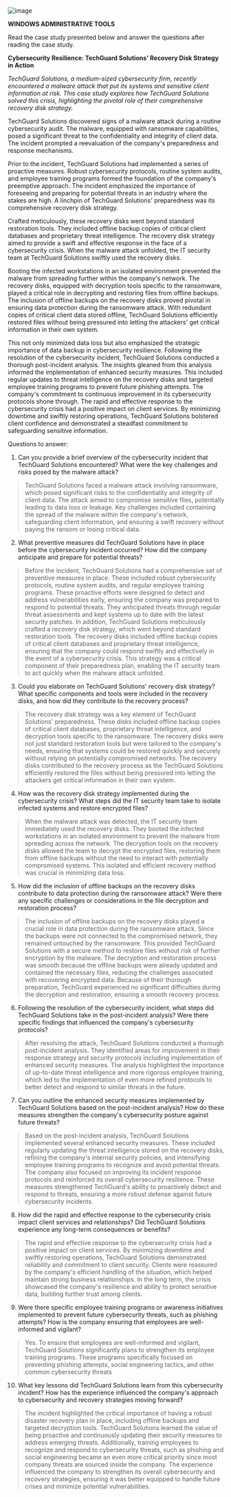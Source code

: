 ![image](https://github.com/user-attachments/assets/9acd3428-71dd-4310-b4e5-cbeac80f10b4)


**WINDOWS ADMINISTRATIVE TOOLS**

Read the case study presented below and answer the questions after
reading the case study.

**Cybersecurity Resilience: TechGuard Solutions\' Recovery Disk Strategy
in Action**

*TechGuard Solutions, a medium-sized cybersecurity firm, recently
encountered a malware attack that put its systems and sensitive client
information at risk. This case study explores how TechGuard Solutions
solved this crisis, highlighting the pivotal role of their comprehensive
recovery disk strategy.*

TechGuard Solutions discovered signs of a malware attack during a
routine cybersecurity audit. The malware, equipped with ransomware
capabilities, posed a significant threat to the confidentiality and
integrity of client data. The incident prompted a reevaluation of the
company\'s preparedness and response mechanisms.

Prior to the incident, TechGuard Solutions had implemented a series of
proactive measures. Robust cybersecurity protocols, routine system
audits, and employee training programs formed the foundation of the
company\'s preemptive approach. The incident emphasized the importance
of foreseeing and preparing for potential threats in an industry where
the stakes are high. A linchpin of TechGuard Solutions\' preparedness
was its comprehensive recovery disk strategy.

Crafted meticulously, these recovery disks went beyond standard
restoration tools. They included offline backup copies of critical
client databases and proprietary threat intelligence. The recovery disk
strategy aimed to provide a swift and effective response in the face of
a cybersecurity crisis. When the malware attack unfolded, the IT
security team at TechGuard Solutions swiftly used the recovery disks.

Booting the infected workstations in an isolated environment prevented
the malware from spreading further within the company\'s network. The
recovery disks, equipped with decryption tools specific to the
ransomware, played a critical role in decrypting and restoring files
from offline backups. The inclusion of offline backups on the recovery
disks proved pivotal in ensuring data protection during the ransomware
attack. With redundant copies of critical client data stored offline,
TechGuard Solutions efficiently restored files without being pressured
into letting the attackers\' get critical information in their own
system.

This not only minimized data loss but also emphasized the strategic
importance of data backup in cybersecurity resilience. Following the
resolution of the cybersecurity incident, TechGuard Solutions conducted
a thorough post-incident analysis. The insights gleaned from this
analysis informed the implementation of enhanced security measures. This
included regular updates to threat intelligence on the recovery disks
and targeted employee training programs to prevent future phishing
attempts. The company\'s commitment to continuous improvement in its
cybersecurity protocols shone through. The rapid and effective response
to the cybersecurity crisis had a positive impact on client services. By
minimizing downtime and swiftly restoring operations, TechGuard
Solutions bolstered client confidence and demonstrated a steadfast
commitment to safeguarding sensitive information.

Questions to answer:

1.  Can you provide a brief overview of the cybersecurity incident that
    TechGuard Solutions encountered? What were the key challenges and
    risks posed by the malware attack?

> TechGuard Solutions faced a malware attack involving ransomware, which
> posed significant risks to the confidentiality and integrity of client
> data. The attack aimed to compromise sensitive files, potentially
> leading to data loss or leakage. Key challenges included containing
> the spread of the malware within the company\'s network, safeguarding
> client information, and ensuring a swift recovery without paying the
> ransom or losing critical data.

2.  What preventive measures did TechGuard Solutions have in place
    before the cybersecurity incident occurred? How did the company
    anticipate and prepare for potential threats?

> Before the incident, TechGuard Solutions had a comprehensive set of
> preventive measures in place. These included robust cybersecurity
> protocols, routine system audits, and regular employee training
> programs. These proactive efforts were designed to detect and address
> vulnerabilities early, ensuring the company was prepared to respond to
> potential threats. They anticipated threats through regular threat
> assessments and kept systems up to date with the latest security
> patches. In addition, TechGuard Solutions meticulously crafted a
> recovery disk strategy, which went beyond standard restoration tools.
> The recovery disks included offline backup copies of critical client
> databases and proprietary threat intelligence, ensuring that the
> company could respond swiftly and effectively in the event of a
> cybersecurity crisis. This strategy was a critical component of their
> preparedness plan, enabling the IT security team to act quickly when
> the malware attack unfolded.

3.  Could you elaborate on TechGuard Solutions\' recovery disk strategy?
    What specific components and tools were included in the recovery
    disks, and how did they contribute to the recovery process?

> The recovery disk strategy was a key element of TechGuard Solutions\'
> preparedness. These disks included offline backup copies of critical
> client databases, proprietary threat intelligence, and decryption
> tools specific to the ransomware. The recovery disks were not just
> standard restoration tools but were tailored to the company\'s needs,
> ensuring that systems could be restored quickly and securely without
> relying on potentially compromised networks. The recovery disks
> contributed to the recovery process as the TechGuard Solutions
> efficiently restored the files without being pressured into letting
> the attackers get critical information in their own system.

4.  How was the recovery disk strategy implemented during the
    cybersecurity crisis? What steps did the IT security team take to
    isolate infected systems and restore encrypted files?

> When the malware attack was detected, the IT security team immediately
> used the recovery disks. They booted the infected workstations in an
> isolated environment to prevent the malware from spreading across the
> network. The decryption tools on the recovery disks allowed the team
> to decrypt the encrypted files, restoring them from offline backups
> without the need to interact with potentially compromised systems.
> This isolated and efficient recovery method was crucial in minimizing
> data loss.

5.  How did the inclusion of offline backups on the recovery disks
    contribute to data protection during the ransomware attack? Were
    there any specific challenges or considerations in the file
    decryption and restoration process?

> The inclusion of offline backups on the recovery disks played a
> crucial role in data protection during the ransomware attack. Since
> the backups were not connected to the compromised network, they
> remained untouched by the ransomware. This provided TechGuard
> Solutions with a secure method to restore files without risk of
> further encryption by the malware. The decryption and restoration
> process was smooth because the offline backups were already updated
> and contained the necessary files, reducing the challenges associated
> with recovering encrypted data. Because of their thorough preparation,
> TechGuard experienced no significant difficulties during the
> decryption and restoration, ensuring a smooth recovery process.

6.  Following the resolution of the cybersecurity incident, what steps
    did TechGuard Solutions take in the post-incident analysis? Were
    there specific findings that influenced the company\'s cybersecurity
    protocols?

> After resolving the attack, TechGuard Solutions conducted a thorough
> post-incident analysis. They identified areas for improvement in their
> response strategy and security protocols including implementation of
> enhanced security measures. The analysis highlighted the importance of
> up-to-date threat intelligence and more rigorous employee training,
> which led to the implementation of even more refined protocols to
> better detect and respond to similar threats in the future.

7.  Can you outline the enhanced security measures implemented by
    TechGuard Solutions based on the post-incident analysis? How do
    these measures strengthen the company\'s cybersecurity posture
    against future threats?

> Based on the post-incident analysis, TechGuard Solutions implemented
> several enhanced security measures. These included regularly updating
> the threat intelligence stored on the recovery disks, refining the
> company\'s internal security policies, and intensifying employee
> training programs to recognize and avoid potential threats. The
> company also focused on improving its incident response protocols and
> reinforced its overall cybersecurity resilience. These measures
> strengthened TechGuard\'s ability to proactively detect and respond to
> threats, ensuring a more robust defense against future cybersecurity
> incidents.

8.  How did the rapid and effective response to the cybersecurity crisis
    impact client services and relationships? Did TechGuard Solutions
    experience any long-term consequences or benefits?

> The rapid and effective response to the cybersecurity crisis had a
> positive impact on client services. By minimizing downtime and swiftly
> restoring operations, TechGuard Solutions demonstrated reliability and
> commitment to client security. Clients were reassured by the
> company\'s efficient handling of the situation, which helped maintain
> strong business relationships. In the long term, the crisis showcased
> the company's resilience and ability to protect sensitive data,
> building further trust among clients.

9.  Were there specific employee training programs or awareness
    initiatives implemented to prevent future cybersecurity threats,
    such as phishing attempts? How is the company ensuring that
    employees are well-informed and vigilant?

> Yes. To ensure that employees are well-informed and vigilant,
> TechGuard Solutions significantly plans to strengthen its employee
> training programs. These programs specifically focused on preventing
> phishing attempts, social engineering tactics, and other common
> cybersecurity threats

10. What key lessons did TechGuard Solutions learn from this
    cybersecurity incident? How has the experience influenced the
    company\'s approach to cybersecurity and recovery strategies moving
    forward?

> The incident highlighted the critical importance of having a robust
> disaster recovery plan in place, including offline backups and
> targeted decryption tools. TechGuard Solutions learned the value of
> being proactive and continuously updating their security measures to
> address emerging threats. Additionally, training employees to
> recognize and respond to cybersecurity threats, such as phishing and
> social engineering became an even more critical priority since most
> company threats are sourced inside the company. The experience
> influenced the company to strengthen its overall cybersecurity and
> recovery strategies, ensuring it was better equipped to handle future
> crises and minimize potential vulnerabilities.
